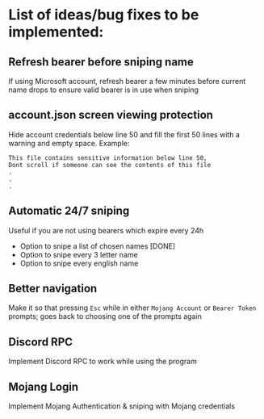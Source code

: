 # List of ideas/bug fixes to be implemented:
## Refresh bearer before sniping name
If using Microsoft account, refresh bearer a few minutes before current name drops to ensure valid bearer is in use when sniping

## account.json screen viewing protection
Hide account credentials below line 50 and fill the first 50 lines with a warning and empty space.
Example:
```
This file contains sensitive information below line 50,
Dont scroll if someone can see the contents of this file
.
.
.
```
## Automatic 24/7 sniping
Useful if you are not using bearers which expire every 24h
- Option to snipe a list of chosen names [DONE]
- Option to snipe every 3 letter name
- Option to snipe every english name
## Better navigation
Make it so that pressing `Esc` while in either `Mojang Account` or `Bearer Token` prompts; goes back to choosing one of the prompts again
## Discord RPC
Implement Discord RPC to work while using the program
## Mojang Login
Implement Mojang Authentication & sniping with Mojang credentials
